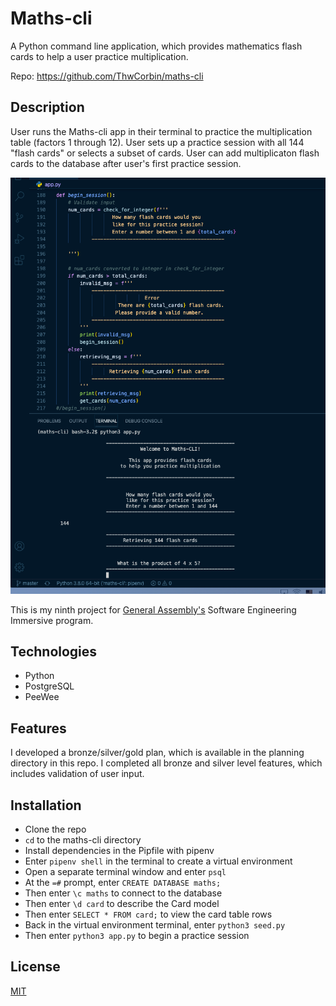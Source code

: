 # Maths-cli

A Python command line application, which provides mathematics flash cards to help a user practice multiplication.

Repo: https://github.com/ThwCorbin/maths-cli

## Description

User runs the Maths-cli app in their terminal to practice the multiplication table (factors 1 through 12). User sets up a practice session with all 144 "flash cards" or selects a subset of cards. User can add multiplicaton flash cards to the database after user's first practice session.

![Maths-cli screenshot](./maths-cli-screenshot.png "Maths-cli command line application")

This is my ninth project for [General Assembly's](https://generalassemb.ly/ "General Assembly homepage") Software Engineering Immersive program.

## Technologies

- Python
- PostgreSQL
- PeeWee

## Features

I developed a bronze/silver/gold plan, which is available in the planning directory in this repo. I completed all bronze and silver level features, which includes validation of user input.

## Installation

- Clone the repo
- `cd` to the maths-cli directory
- Install dependencies in the Pipfile with pipenv
- Enter `pipenv shell` in the terminal to create a virtual environment
- Open a separate terminal window and enter `psql`
- At the `=#` prompt, enter `CREATE DATABASE maths;`
- Then enter `\c maths` to connect to the database
- Then enter `\d card` to describe the Card model
- Then enter `SELECT * FROM card;` to view the card table rows
- Back in the virtual environment terminal, enter `python3 seed.py`
- Then enter `python3 app.py` to begin a practice session

## License

[MIT](LICENSE.txt "MIT License text file")
